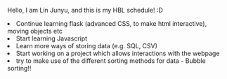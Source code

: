 <html>
    <head>
        <p> Hello, I am Lin Junyu, and this is my HBL schedule! :D </p>
    </head>
    <body>
        <li> Continue learning flask (advanced CSS, to make html interactive), moving objects etc </li>
        <li> Start learning Javascript </li>
        <li> Learn more ways of storing data (e.g. SQL, CSV) </li>
        <li> Start working on a project which allows interactions with the webpage </li>
        <li> try to make use of the different sorting methods for data - Bubble sorting!! </li>
    </body>
</html>
